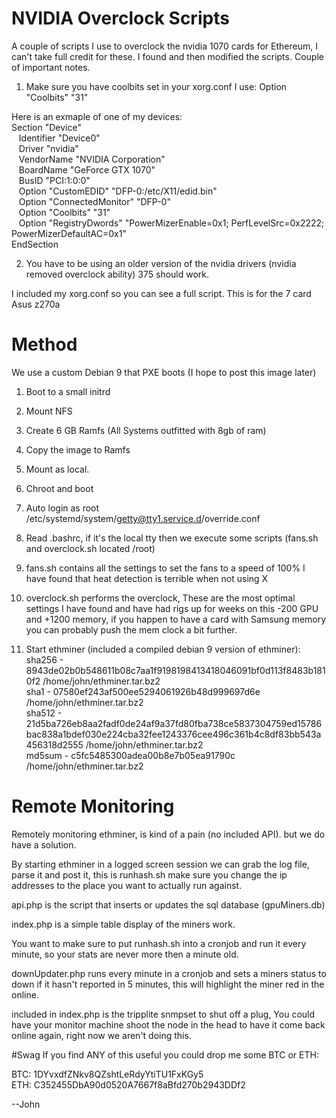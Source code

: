 # NVIDIA Overclock Scripts
A couple of scripts I use to overclock the nvidia 1070 cards for Ethereum, I can't take full credit for these.  I found and then modified the scripts.  Couple of important notes.

1.  Make sure you have coolbits set in your xorg.conf 
I use: Option         "Coolbits" "31"

Here is an exmaple of one of my devices:<br />
Section "Device"<br />
&nbsp;&nbsp;&nbsp;Identifier     "Device0"<br />
&nbsp;&nbsp;&nbsp;Driver         "nvidia"<br />
&nbsp;&nbsp;&nbsp;VendorName     "NVIDIA Corporation"<br />
&nbsp;&nbsp;&nbsp;BoardName      "GeForce GTX 1070"<br />
&nbsp;&nbsp;&nbsp;BusID          "PCI:1:0:0"<br />
&nbsp;&nbsp;&nbsp;Option         "CustomEDID" "DFP-0:/etc/X11/edid.bin"<br />
&nbsp;&nbsp;&nbsp;Option         "ConnectedMonitor" "DFP-0"<br />
&nbsp;&nbsp;&nbsp;Option         "Coolbits" "31"<br />
&nbsp;&nbsp;&nbsp;Option  "RegistryDwords" "PowerMizerEnable=0x1; PerfLevelSrc=0x2222; PowerMizerDefaultAC=0x1"<br />
EndSection<br />

2.  You have to be using an older version of the nvidia drivers (nvidia removed overclock ability) 375 should work.


I included my xorg.conf so you can see a full script.  This is for the 7 card Asus z270a


# Method
We use a custom Debian 9 that PXE boots (I hope to post this image later)

1.  Boot to a small initrd

2.  Mount NFS

3.  Create 6 GB Ramfs (All Systems outfitted with 8gb of ram)

4.  Copy the image to Ramfs

5.  Mount as local.

6.  Chroot and boot

7.  Auto login as root /etc/systemd/system/getty@tty1.service.d/override.conf

8.  Read .bashrc, if it's the local tty then we execute some scripts (fans.sh and overclock.sh located /root)

9.  fans.sh contains all the settings to set the fans to a speed of 100% I have found that heat detection is terrible when not using X

10.  overclock.sh performs the overclock, These are the most optimal settings I have found and have had rigs up for weeks on this -200 GPU and +1200 memory, if you happen to have a card with Samsung memory you can probably push the mem clock a bit further.

11.  Start ethminer (included a compiled debian 9 version of ethminer):<br />
	sha256 - 8943de02b0b548611b08c7aa1f9198198413418046091bf0d113f8483b1810f2  /home/john/ethminer.tar.bz2<br />
	sha1 - 07580ef243af500ee5294061926b48d999697d6e  /home/john/ethminer.tar.bz2<br />
	sha512 - 21d5ba726eb8aa2fadf0de24af9a37fd80fba738ce5837304759ed15786bac838a1bdef030e224cba32fee1243376cee496c361b4c8df83bb543a456318d2555  /home/john/ethminer.tar.bz2<br />
	md5sum - c5fc5485300adea00b8e7b05ea91790c  /home/john/ethminer.tar.bz2<br />

# Remote Monitoring

Remotely monitoring ethminer, is kind of a pain (no included API).  but we do have a solution.

By starting ethminer in a logged screen session we can grab the log file, parse it and post it, this is runhash.sh make sure you change the ip addresses to the place you want to actually run against.

api.php is the script that inserts or updates the sql database (gpuMiners.db)

index.php is a simple table display of the miners work.

You want to make sure to put runhash.sh into a cronjob and run it every minute, so your stats are never more then a minute old.

downUpdater.php runs every minute in a cronjob and sets a miners status to down if it hasn't reported in 5 minutes, this will highlight the miner red in the online.

included in index.php is the tripplite snmpset to shut off a plug, You could have your monitor machine shoot the node in the head to have it come back online again, right now we aren't doing this.

#Swag
If you find ANY of this useful you could drop me some BTC or ETH:

BTC: 1DYvxdfZNkv8QZshtLeRdyYtiTU1FxKGy5<br/>
ETH: C352455DbA90d0520A7667f8aBfd270b2943DDf2<br />


--John
